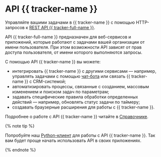 # API {{ tracker-name }}

Управляйте вашими задачами в {{ tracker-name }} с помощью HTTP-запросов к [REST API {{ tracker-full-name }}](../about-api.md).

API {{ tracker-full-name }} предназначен для веб-сервисов и приложений, которые работают с задачами вашей организации от имени пользователя. При этом возможности API зависят от прав доступа пользователя, от имени которого выполняются запросы.

С помощью API {{ tracker-name }} вы можете:

- интегрировать {{ tracker-name }} с другими сервисами — например, управлять задачами с помощью [чат-бота](../../glossary/chat-bot.md) или связать {{ tracker-name }} с CRM-системой;
- автоматизировать процессы, связанные с созданием, массовым изменением и поиском задач по параметрам;
- задавать специфические правила обработки определенных действий — например, обновлять статус задачи по таймеру;
- создавать браузерные расширения для работы с {{ tracker-name }}.

Подробнее о работе с API {{ tracker-name }} читайте в [Справочнике](../about-api.md).


{% note tip %}

Попробуйте наш [Python-клиент](python.md) для работы с API {{ tracker-name }}. Так вам будет проще начать использовать API в своих приложениях.

{% endnote %}

